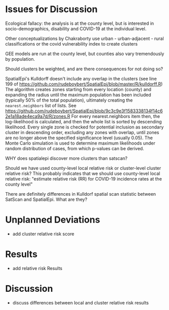 # Issues for Discussion

Ecological fallacy: the analysis is at the county level, but is interested in socio-demographics, disability and COVID-19 at the individual level.

Other conceptualizations by Chakraborty use urban - urban-adjacent - rural classifications or the covid vulnerability index to create clusters

GEE models are run at the county level, but counties also vary tremendously by population.

Should clusters be weighted, and are there consequences for not doing so?

SpatialEpi's Kulldorff doesn't include any overlap in the clusters (see line 199 of https://github.com/rudeboybert/SpatialEpi/blob/master/R/kulldorff.R)
The algorithm creates zones starting from every location (county) and expanding the radius until the maximum population has been included (typically 50% of the total population), ultimately creating the `nearest.neighbors` list of lists. See https://github.com/rudeboybert/SpatialEpi/blob/9c3c9e3f1583338134f14c62e1a18ade4eca9a7d/R/zones.R
For every nearest.neighbors item then, the log-likelihood is calculated, and then the whole list is sorted by descending likelihood.
Every single zone is checked for potential inclusion as secondary cluster in descending order, excluding any zones with overlap, until zones are no longer above the specified significance level (usually 0.05).
The Monte Carlo simulation is used to determine maximum likelihoods under random distribution of cases, from which p-values can be derived.


WHY does spatialepi discover more clusters than satscan?

Should we have used county-level local relative risk or cluster-level cluster relative risk? This probably indicates that we should use county-level local relative risk: "estimate relative risk (RR) for COVID-19 incidence rates at the county level"

There are definitely differences in Kulldorf spatial scan statistic between SatScan and SpatialEpi. What are they?

# Unplanned Deviations

- add cluster relative risk score

# Results

- add relative risk Results

# Discussion

- discuss differences between local and cluster relative risk results
